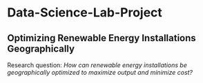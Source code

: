 # Data-Science-Lab-Project
## Optimizing Renewable Energy Installations Geographically
Research question: *How can renewable energy installations be geographically optimized to maximize output and minimize cost?*
